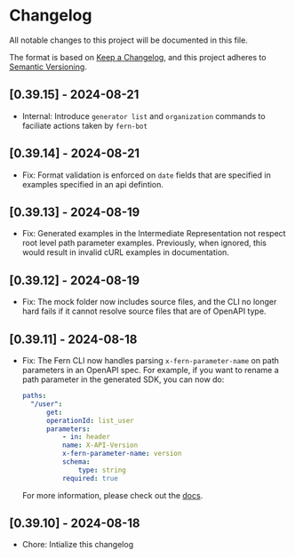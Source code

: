 # Changelog

All notable changes to this project will be documented in this file.

The format is based on [Keep a Changelog](https://keepachangelog.com/en/1.0.0/),
and this project adheres to [Semantic Versioning](https://semver.org/spec/v2.0.0.html).

## [0.39.15] - 2024-08-21

- Internal: Introduce `generator list` and `organization` commands to faciliate actions taken by `fern-bot`

## [0.39.14] - 2024-08-21

- Fix: Format validation is enforced on `date` fields that are specified in examples specified in an api defintion.

## [0.39.13] - 2024-08-19

- Fix: Generated examples in the Intermediate Representation not respect root level path parameter examples. Previously, when ignored,
  this would result in invalid cURL examples in documentation.

## [0.39.12] - 2024-08-19

- Fix: The mock folder now includes source files, and the CLI no longer hard fails if it cannot resolve source files that are of OpenAPI type.

## [0.39.11] - 2024-08-18

- Fix: The Fern CLI now handles parsing `x-fern-parameter-name` on path parameters in an OpenAPI spec. For example,
  if you want to rename a path parameter in the generated SDK, you can now do:

  ```yml
  paths:
    "/user":
        get:
        operationId: list_user
        parameters:
            - in: header
            name: X-API-Version
            x-fern-parameter-name: version
            schema:
                type: string
            required: true
  ```

  For more information, please check out the [docs](https://buildwithfern.com/learn/api-definition/openapi/extensions/parameter-names).

## [0.39.10] - 2024-08-18

- Chore: Intialize this changelog
